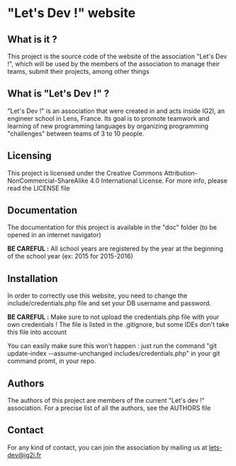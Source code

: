 # "Let's Dev !" website

## What is it ?

This project is the source code of the website of the association "Let's Dev !", which will be used by the members of the association to manage their teams, submit their projects, among other things

## What is "Let's Dev !" ?

"Let's Dev !" is an association that were created in and acts inside IG2I, an engineer school in Lens, France. Its goal is to promote teamwork and learning of new programming languages by organizing programming "challenges" between teams of 3 to 10 people.

## Licensing

This project is licensed under the Creative Commons Attribution-NonCommercial-ShareAlike 4.0 International License. For more info, please read the LICENSE file

## Documentation

The documentation for this project is available in the "doc" folder (to be opened in an internet navigator)

**BE CAREFUL :** All school years are registered by the year at the beginning of the school year (ex: 2015 for 2015-2016)

## Installation

In order to correctly use this website, you need to change the include/credentials.php file and set your DB username and password.

**BE CAREFUL :** Make sure to not upload the credentials.php file with your own credentials ! The file is listed in the .gitignore, but some IDEs don't take this file into account

You can easily make sure this won't happen : just run the command "git update-index --assume-unchanged includes/credentials.php" in your git command promt, in your repo.

## Authors

The authors of this project are members of the current "Let's dev !" association. For a precise list of all the authors, see the AUTHORS file

## Contact

For any kind of contact, you can join the association by mailing us at lets-dev@ig2i.fr

